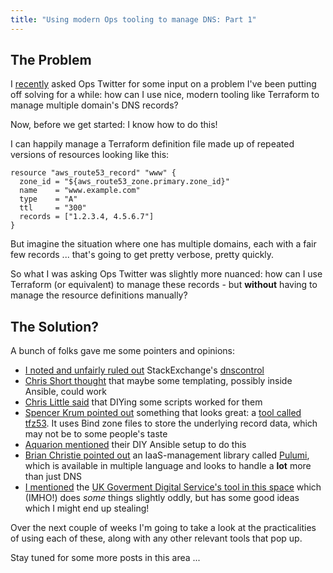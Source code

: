 ```yaml
---
title: "Using modern Ops tooling to manage DNS: Part 1"
---
```


## The Problem

I [recently](https://twitter.com/jpluscplusm/status/1099300667926241282) asked
Ops Twitter for some input on a problem I've been putting off solving for a
while: how can I use nice, modern tooling like Terraform to manage multiple
domain's DNS records?

Now, before we get started: I know how to do this!

I can happily manage a Terraform definition file made up of repeated versions
of resources looking like this:

```
resource "aws_route53_record" "www" {
  zone_id = "${aws_route53_zone.primary.zone_id}"
  name    = "www.example.com"
  type    = "A"
  ttl     = "300"
  records = ["1.2.3.4, 4.5.6.7"]
}
```

But imagine the situation where one has multiple domains, each with a fair few
records ... that's going to get pretty verbose, pretty quickly.

So what I was asking Ops Twitter was slightly more nuanced: how can I use
Terraform (or equivalent) to manage these records - but **without** having to
manage the resource definitions manually?

## The Solution?

A bunch of folks gave me some pointers and opinions:

- [I noted and unfairly ruled
  out](https://twitter.com/jpluscplusm/status/1099302160104329217)
  StackExchange's [dnscontrol](https://github.com/StackExchange/dnscontrol)
- [Chris Short
  thought](https://twitter.com/ChrisShort/status/1099309482004414464) that
  maybe some templating, possibly inside Ansible, could work
- [Chris Little
  said](https://twitter.com/WhatsChrisDoing/status/1099323149781393408) that
  DIYing some scripts worked for them
- [Spencer Krum pointed
  out](https://twitter.com/nibalizer/status/1099349822707040256) something that
  looks great: a [tool called tfz53](https://github.com/carlpett/tfz53). It
  uses Bind zone files to store the underlying record data, which may not be to
  some people's taste
- [Aquarion mentioned](https://twitter.com/Aquarion/status/1099442060799758340)
  their DIY Ansible setup to do this
- [Brian Christie pointed
  out](https://twitter.com/theBrc007/status/1099605814371905536) an
  IaaS-management library called [Pulumi](https://github.com/pulumi/pulumi),
  which is available in multiple language and looks to handle a **lot** more than
  just DNS
- [I mentioned](https://twitter.com/jpluscplusm/status/1099650481507442689) the
  [UK Goverment Digital Service's tool in this
  space](https://github.com/alphagov/govuk-dns) which (IMHO!) does *some*
  things slightly oddly, but has some good ideas which I might end up stealing!

Over the next couple of weeks I'm going to take a look at the practicalities of
using each of these, along with any other relevant tools that pop up.

Stay tuned for some more posts in this area ...
